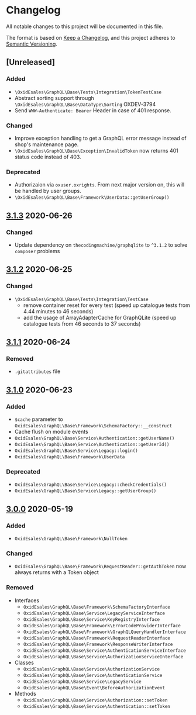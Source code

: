 # Changelog
All notable changes to this project will be documented in this file.

The format is based on [Keep a Changelog](https://keepachangelog.com/en/1.0.0/),
and this project adheres to [Semantic Versioning](https://semver.org/spec/v2.0.0.html).

## [Unreleased]

### Added

- `\OxidEsales\GraphQL\Base\Tests\Integration\TokenTestCase`
- Abstract sorting support through `\OxidEsales\GraphQL\Base\DataType\Sorting` OXDEV-3794
- Send `WWW-Authenticate: Bearer` Header in case of 401 response.

### Changed

- Improve exception handling to get a GraphQL error message instead of shop's maintenance page.
- `\OxidEsales\GraphQL\Base\Exception\InvalidToken` now returns 401 status code instead of 403.

### Deprecated

- Authorizaion via `oxuser.oxrights`. From next major version on, this will be handled by user groups.
- `\OxidEsales\GraphQL\Base\Framework\UserData::getUserGroup()`

## [3.1.3] 2020-06-26

### Changed

- Update dependency on `thecodingmachine/graphqlite` to `^3.1.2` to solve `composer` problems

## [3.1.2] 2020-06-25

### Changed

- `\OxidEsales\GraphQL\Base\Tests\Integration\TestCase`
   - remove container reset for every test (speed up catalogue tests from 4.44 minutes to 46 seconds)
   - add the usage of ArrayAdapterCache for GraphQLite (speed up catalogue tests from 46 seconds to 37 seconds)

## [3.1.1] 2020-06-24

### Removed

- `.gitattributes` file

## [3.1.0] 2020-06-23

### Added

- `$cache` parameter to `OxidEsales\GraphQL\Base\Framework\SchemaFactory::__construct`
- Cache flush on module events
- `OxidEsales\GraphQL\Base\Service\Authentication::getUserName()`
- `OxidEsales\GraphQL\Base\Service\Authentication::getUserId()`
- `OxidEsales\GraphQL\Base\Service\Legacy::login()`
- `OxidEsales\GraphQL\Base\Framework\UserData`

### Deprecated

- `OxidEsales\GraphQL\Base\Service\Legacy::checkCredentials()`
- `OxidEsales\GraphQL\Base\Service\Legacy::getUserGroup()`

## [3.0.0] 2020-05-19

### Added

- `OxidEsales\GraphQL\Base\Framework\NullToken`

### Changed

- `OxidEsales\GraphQL\Base\Framework\RequestReader::getAuthToken` now always returns with a Token object

### Removed

- Interfaces
    - `OxidEsales\GraphQL\Base\Framework\SchemaFactoryInterface`
    - `OxidEsales\GraphQL\Base\Service\LegacyServiceInterface`
    - `OxidEsales\GraphQL\Base\Service\KeyRegistryInterface`
    - `OxidEsales\GraphQL\Base\Framework\ErrorCodeProviderInterface`
    - `OxidEsales\GraphQL\Base\Framework\GraphQLQueryHandlerInterface`
    - `OxidEsales\GraphQL\Base\Framework\RequestReaderInterface`
    - `OxidEsales\GraphQL\Base\Framework\ResponseWriterInterface`
    - `OxidEsales\GraphQL\Base\Service\AuthenticationServiceInterface`
    - `OxidEsales\GraphQL\Base\Service\AuthorizationServiceInterface`
- Classes
    - `OxidEsales\GraphQL\Base\Service\AuthorizationService`
    - `OxidEsales\GraphQL\Base\Service\AuthenticationService`
    - `OxidEsales\GraphQL\Base\Service\LegacyService`
    - `OxidEsales\GraphQL\Base\Event\BeforeAuthorizationEvent`
- Methods
    - `OxidEsales\GraphQL\Base\Service\Authorization::setToken`
    - `OxidEsales\GraphQL\Base\Service\Authentication::setToken`

[3.1.3]: https://github.com/OXID-eSales/graphql-base-module/compare/v3.1.2...v3.1.3
[3.1.2]: https://github.com/OXID-eSales/graphql-base-module/compare/v3.1.1...v3.1.2
[3.1.1]: https://github.com/OXID-eSales/graphql-base-module/compare/v3.1.0...v3.1.1
[3.1.0]: https://github.com/OXID-eSales/graphql-base-module/compare/v3.0.0...v3.1.0
[3.0.0]: https://github.com/OXID-eSales/graphql-base-module/compare/v2.5.0...v3.0.0
